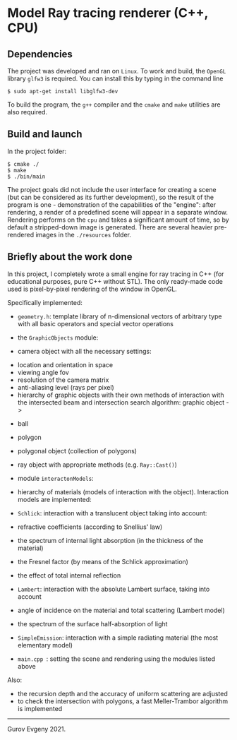 # Model Ray tracing renderer (C++, CPU)
## Dependencies
The project was developed and ran on `Linux`.
To work and build, the `OpenGL` library `glfw3` is required. You can install this by typing in the command line
```
$ sudo apt-get install libglfw3-dev
```
To build the program, the `g++` compiler and the `cmake` and `make` utilities are also required.

## Build and launch
In the project folder:
```
$ cmake ./
$ make
$ ./bin/main
```
The project goals did not include the user interface for creating a scene (but can be considered as its further development), so the result of the program is one - demonstration of the capabilities of the "engine": after rendering, a render of a predefined scene will appear in a separate window. Rendering performs on the `cpu` and takes a significant amount of time, so by default a stripped-down image is generated. There are several heavier pre-rendered images in the `./resources` folder.

## Briefly about the work done
In this project, I completely wrote a small engine for ray tracing in C++ (for educational purposes, pure C++ without STL). The only ready-made code used is pixel-by-pixel rendering of the window in OpenGL.

Specifically implemented:

- `geometry.h`: template library of n-dimensional vectors of arbitrary type with all basic operators and special vector operations

- the `GraphicObjects` module:
- camera object with all the necessary settings:
* location and orientation in space
* viewing angle fov
* resolution of the camera matrix
* anti-aliasing level (rays per pixel)
* hierarchy of graphic objects with their own methods of interaction with the intersected beam and intersection search algorithm: graphic object ->
- ball
- polygon
- polygonal object (collection of polygons)
- ray object with appropriate methods (e.g. `Ray::Cast()`)

- module `interactonModels`:
- hierarchy of materials (models of interaction with the object). Interaction models are implemented:
- `Schlick`: interaction with a translucent object taking into account:
- refractive coefficients (according to Snellius' law)
- the spectrum of internal light absorption (in the thickness of the material)
- the Fresnel factor (by means of the Schlick approximation)
- the effect of total internal reflection
- `Lambert`: interaction with the absolute Lambert surface, taking into account
- angle of incidence on the material and total scattering (Lambert model)
- the spectrum of the surface half-absorption of light
- `SimpleEmission`: interaction with a simple radiating material (the most elementary model)

- `main.cpp `: setting the scene and rendering using the modules listed above

Also:
- the recursion depth and the accuracy of uniform scattering are adjusted
- to check the intersection with polygons, a fast Meller-Trambor algorithm is implemented

---
Gurov Evgeny 2021.
